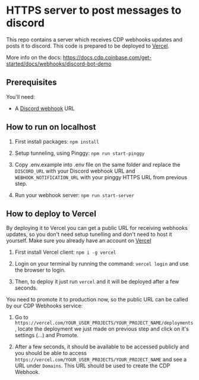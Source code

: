 # HTTPS server to post messages to discord

This repo contains a server which receives CDP webhooks updates and posts it to discord.
This code is prepared to be deployed to [Vercel](https://vercel.com/).

More info on the docs: https://docs.cdp.coinbase.com/get-started/docs/webhooks/discord-bot-demo

## Prerequisites

You'll need:

- A [Discord webhook](https://support.discord.com/hc/en-us/articles/228383668-Intro-to-Webhooks) URL

## How to run on localhost

1. First install packages: `npm install`

2. Setup tunneling, using Pinggy: `npm run start-pinggy`

3. Copy .env.example into .env file on the same folder and replace the `DISCORD_URL` with your Discord webhook URL and `WEBHOOK_NOTIFICATION_URL` with your pinggy HTTPS URL from previous step.

4. Run your webhook server: `npm run start-server`

## How to deploy to Vercel

By deploying it to Vercel you can get a public URL for receiving webhooks updates, so you don't need setup tunelling and don't need to host it yourself.
Make sure you already have an account on [Vercel](https://vercel.com/signup)

1. First install Vercel client: `npm i -g vercel`

2. Login on your terminal by running the command: `vercel login` and use the browser to login.

3. Then, to deploy it just run `vercel` and it will be deployed after a few seconds.

You need to promote it to production now, so the public URL can be called by our CDP Webhooks service:

1. Go to `https://vercel.com/YOUR_USER_PROJECTS/YOUR_PROJECT_NAME/deployments`, locate the deployment we just made on previous step and click on it's settings (...) and Promote.

2. After a few seconds, it should be available to be accessed publicly and you should be able to access `https://vercel.com/YOUR_USER_PROJECTS/YOUR_PROJECT_NAME` and see a URL under `Domains`. This URL should be used to create the CDP Webhook.
